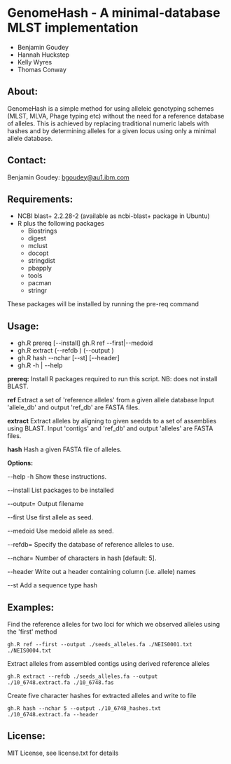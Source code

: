 # GenomeHash - A minimal-database MLST implementation

* Benjamin Goudey
* Hannah Huckstep
* Kelly Wyres
* Thomas Conway

## About: 

GenomeHash is a simple method for using alleleic genotyping schemes (MLST, MLVA, Phage typing etc)
without the need for a reference database of alleles. 
This is achieved by replacing traditional numeric labels with hashes and by determining alleles for a given locus
using only a minimal allele database. 


## Contact: 

Benjamin Goudey: bgoudey@au1.ibm.com


## Requirements: 


 * NCBI blast+ 2.2.28-2 (available as ncbi-blast+ package in Ubuntu) 
*  R plus the following packages
   * Biostrings 
   * digest
   * mclust
   * docopt
   * stringdist
   * pbapply
   * tools
   * pacman
   * stringr

These packages will be installed by running the pre-req command

## Usage: 

* gh.R prereq [--install] gh.R ref --first|--medoid 
* gh.R extract (--refdb ) (--output ) 
* gh.R hash --nchar [--st] [--header] 
* gh.R -h | --help

**prereq:** Install R packages required to run this script. NB: does not install BLAST. 

**ref** Extract a set of 'reference alleles' from a given allele database Input 'allele_db' and output 'ref_db' are FASTA files. 

**extract** Extract alleles by aligning to given seedds to a set of assemblies using BLAST. Input 'contigs' and 'ref_db' and output 'alleles' are FASTA files. 

**hash** Hash a given FASTA file of alleles.

**Options:**

--help -h Show these instructions.

--install List packages to be installed

--output= Output filename 

--first Use first allele as seed.

--medoid Use medoid allele as seed.

--refdb= Specify the database of reference alleles to use.

--nchar= Number of characters in hash [default: 5].

--header Write out a header containing column (i.e. allele) names

--st Add a sequence type hash

## Examples: 

Find the reference alleles for two loci for which we observed alleles using the 'first' method

<code>gh.R ref --first --output ./seeds_alleles.fa ./NEIS0001.txt ./NEIS0004.txt</code>

Extract alleles from assembled contigs using derived reference alleles

<code>gh.R extract --refdb ./seeds_alleles.fa --output ./10_6748.extract.fa ./10_6748.fas</code>

Create five character hashes for extracted alleles and write to file 

<code>gh.R hash --nchar 5 --output ./10_6748_hashes.txt ./10_6748.extract.fa --header </code>

## License: 
MIT License, see license.txt for details
